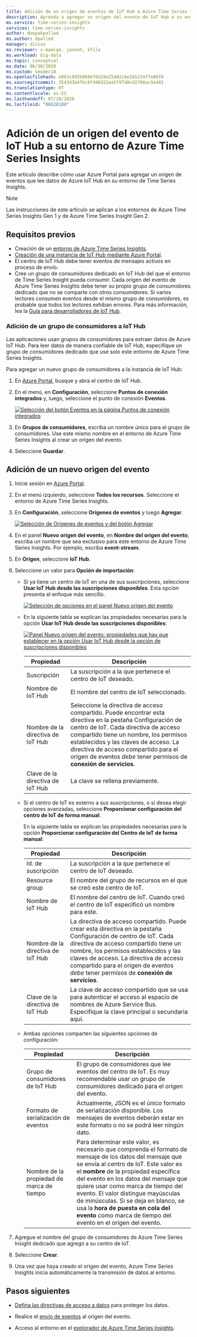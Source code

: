 ```yaml
---
title: Adición de un origen de eventos de IoT Hub a Azure Time Series Insights | Microsoft Docs
description: Aprenda a agregar un origen del evento de IoT Hub a su entorno de Azure Time Series Insights.
ms.service: time-series-insights
services: time-series-insights
author: deepakpalled
ms.author: dpalled
manager: diviso
ms.reviewer: v-mamcge, jasonh, kfile
ms.workload: big-data
ms.topic: conceptual
ms.date: 06/30/2020
ms.custom: seodec18
ms.openlocfilehash: e963c092b968476d20e25482cbe165234f7e86f0
ms.sourcegitcommit: 3543d3b4f6c6f496d22ea5f97d8cd2700ac9a481
ms.translationtype: HT
ms.contentlocale: es-ES
ms.lasthandoff: 07/20/2020
ms.locfileid: "86528188"
---
```

# <a name="add-an-iot-hub-event-source-to-your-azure-time-series-insight-environment"></a>Adición de un origen del evento de IoT Hub a su entorno de Azure Time Series Insights

Este artículo describe cómo usar Azure Portal para agregar un origen de eventos que lee datos de Azure IoT Hub en su entorno de Time Series Insights.

> [!NOTE]
> Las instrucciones de este artículo se aplican a los entornos de Azure Time Series Insights Gen 1 y de Azure Time Series Insight Gen 2.

## <a name="prerequisites"></a>Requisitos previos

* Creación de un [entorno de Azure Time Series Insights](time-series-insights-update-create-environment.md).
* [Creación de una instancia de IoT Hub mediante Azure Portal](../iot-hub/iot-hub-create-through-portal.md).
* El centro de IoT Hub debe tener eventos de mensajes activos en proceso de envío.
* Cree un grupo de consumidores dedicado en IoT Hub del que el entorno de Time Series Insight pueda consumir. Cada origen del evento de Azure Time Series Insights debe tener su propio grupo de consumidores dedicado que no se comparte con otros consumidores. Si varios lectores consumen eventos desde el mismo grupo de consumidores, es probable que todos los lectores exhiban errores. Para más información, lea la [Guía para desarrolladores de IoT Hub](../iot-hub/iot-hub-devguide.md).

### <a name="add-a-consumer-group-to-your-iot-hub"></a>Adición de un grupo de consumidores a IoT Hub

Las aplicaciones usan grupos de consumidores para extraer datos de Azure IoT Hub. Para leer datos de manera confiable de IoT Hub, especifique un grupo de consumidores dedicado que use solo este entorno de Azure Time Series Insights.

Para agregar un nuevo grupo de consumidores a la instancia de IoT Hub:

1. En [Azure Portal](https://portal.azure.com), busque y abra el centro de IoT Hub.

1. En el menú, en **Configuración**, seleccione **Puntos de conexión integrados** y, luego, seleccione el punto de conexión **Eventos**.

   [![Selección del botón Eventos en la página Puntos de conexión integrados](media/time-series-insights-how-to-add-an-event-source-iothub/tsi-connect-iot-hub.png)](media/time-series-insights-how-to-add-an-event-source-iothub/tsi-connect-iot-hub.png#lightbox)

1. En **Grupos de consumidores**, escriba un nombre único para el grupo de consumidores. Use este mismo nombre en el entorno de Azure Time Series Insights al crear un origen del evento.

1. Seleccione **Guardar**.

## <a name="add-a-new-event-source"></a>Adición de un nuevo origen del evento

1. Inicie sesión en [Azure Portal](https://portal.azure.com).

1. En el menú izquierdo, seleccione **Todos los recursos**. Seleccione el entorno de Azure Time Series Insights.

1. En **Configuración**, seleccione **Orígenes de eventos** y luego **Agregar**.

   [![Selección de Orígenes de eventos y del botón Agregar](media/time-series-insights-how-to-add-an-event-source-iothub/tsi-add-event-source.png)](media/time-series-insights-how-to-add-an-event-source-iothub/tsi-add-event-source.png#lightbox)

1. En el panel **Nuevo origen del evento**, en **Nombre del origen del evento**, escriba un nombre que sea exclusivo para este entorno de Azure Time Series Insights. Por ejemplo, escriba **event-stream**.

1. En **Origen**, seleccione **IoT Hub**.

1. Seleccione un valor para **Opción de importación**:

   * Si ya tiene un centro de IoT en una de sus suscripciones, seleccione **Usar IoT Hub desde las suscripciones disponibles**. Esta opción presenta el enfoque más sencillo.
   
     [![Selección de opciones en el panel Nuevo origen del evento](media/time-series-insights-how-to-add-an-event-source-iothub/tsi-select-an-import-option.png)](media/time-series-insights-how-to-add-an-event-source-iothub/tsi-select-an-import-option.png#lightbox)

    * En la siguiente tabla se explican las propiedades necesarias para la opción **Usar IoT Hub desde las suscripciones disponibles**:

       [![Panel Nuevo origen del evento: propiedades que hay que establecer en la opción Usar IoT Hub desde la opción de suscripciones disponibles](media/time-series-insights-how-to-add-an-event-source-iothub/tsi-create-configure-confirm.png)](media/time-series-insights-how-to-add-an-event-source-iothub/tsi-create-configure-confirm.png#lightbox)

       | Propiedad | Descripción |
       | --- | --- |
       | Suscripción | La suscripción a la que pertenece el centro de IoT deseado. |
       | Nombre de IoT Hub | El nombre del centro de IoT seleccionado. |
       | Nombre de la directiva de IoT Hub | Seleccione la directiva de acceso compartido. Puede encontrar esta directiva en la pestaña Configuración de centro de IoT. Cada directiva de acceso compartido tiene un nombre, los permisos establecidos y las claves de acceso. La directiva de acceso compartido para el origen de eventos *debe* tener permisos de **conexión de servicios**. |
       | Clave de la directiva de IoT Hub | La clave se rellena previamente. |

    * Si el centro de IoT es externo a sus suscripciones, o si desea elegir opciones avanzadas, seleccione **Proporcionar configuración del centro de IoT de forma manual**.

      En la siguiente tabla se explican las propiedades necesarias para la opción **Proporcionar configuración del Centro de IoT de forma manual**:

       | Propiedad | Descripción |
       | --- | --- |
       | Id. de suscripción | La suscripción a la que pertenece el centro de IoT deseado. |
       | Resource group | El nombre del grupo de recursos en el que se creó este centro de IoT. |
       | Nombre de IoT Hub | El nombre del centro de IoT. Cuando creó el centro de IoT especificó un nombre para este. |
       | Nombre de la directiva de IoT Hub | La directiva de acceso compartido. Puede crear esta directiva en la pestaña Configuración de centro de IoT. Cada directiva de acceso compartido tiene un nombre, los permisos establecidos y las claves de acceso. La directiva de acceso compartido para el origen de eventos *debe* tener permisos de **conexión de servicios**. |
       | Clave de la directiva de IoT Hub | La clave de acceso compartido que se usa para autenticar el acceso al espacio de nombres de Azure Service Bus. Especifique la clave principal o secundaria aquí. |

    * Ambas opciones comparten las siguientes opciones de configuración:

       | Propiedad | Descripción |
       | --- | --- |
       | Grupo de consumidores de IoT Hub | El grupo de consumidores que lee eventos del centro de IoT. Es muy recomendable usar un grupo de consumidores dedicado para el origen del evento. |
       | Formato de serialización de eventos | Actualmente, JSON es el único formato de serialización disponible. Los mensajes de eventos deberán estar en este formato o no se podrá leer ningún dato. |
       | Nombre de la propiedad de marca de tiempo | Para determinar este valor, es necesario que comprenda el formato de mensaje de los datos del mensaje que se envía al centro de IoT. Este valor es el **nombre** de la propiedad específica del evento en los datos del mensaje que quiere usar como marca de tiempo del evento. El valor distingue mayúsculas de minúsculas. Si se deja en blanco, se usa la **hora de puesta en cola del evento** como marca de tiempo del evento en el origen del evento. |


1. Agregue el nombre del grupo de consumidores de Azure Time Series Insight dedicado que agregó a su centro de IoT.

1. Seleccione **Crear**.

1. Una vez que haya creado el origen del evento, Azure Time Series Insights inicia automáticamente la transmisión de datos al entorno.

## <a name="next-steps"></a>Pasos siguientes

* [Defina las directivas de acceso a datos](time-series-insights-data-access.md) para proteger los datos.

* Realice el [envío de eventos](time-series-insights-send-events.md) al origen del evento.

* Acceso al entorno en el [explorador de Azure Time Series Insights](https://insights.timeseries.azure.com).
